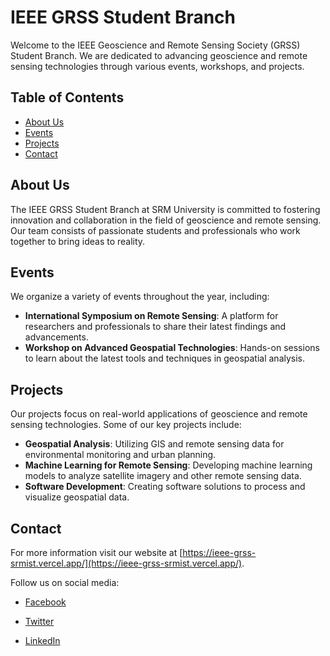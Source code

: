 ﻿# IEEE GRSS Student Branch

Welcome to the IEEE Geoscience and Remote Sensing Society (GRSS) Student Branch. We are dedicated to advancing geoscience and remote sensing technologies through various events, workshops, and projects.

## Table of Contents
- [About Us](#about-us)
- [Events](#events)
- [Projects](#projects)
- [Contact](#contact)

## About Us
The IEEE GRSS Student Branch at SRM University is committed to fostering innovation and collaboration in the field of geoscience and remote sensing. Our team consists of passionate students and professionals who work together to bring ideas to reality.

## Events
We organize a variety of events throughout the year, including:
- **International Symposium on Remote Sensing**: A platform for researchers and professionals to share their latest findings and advancements.
- **Workshop on Advanced Geospatial Technologies**: Hands-on sessions to learn about the latest tools and techniques in geospatial analysis.

## Projects
Our projects focus on real-world applications of geoscience and remote sensing technologies. Some of our key projects include:
- **Geospatial Analysis**: Utilizing GIS and remote sensing data for environmental monitoring and urban planning.
- **Machine Learning for Remote Sensing**: Developing machine learning models to analyze satellite imagery and other remote sensing data.
- **Software Development**: Creating software solutions to process and visualize geospatial data.

## Contact
For more information visit our website at [https://ieee-grss-srmist.vercel.app/](https://ieee-grss-srmist.vercel.app/).

Follow us on social media:
- [Facebook](https://www.facebook.com/ieeegrss)
- [Twitter](https://www.twitter.com/ieeegrss)

- [LinkedIn](https://www.linkedin.com/company/ieeegrss)
